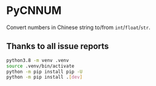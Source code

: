 # PyCNNUM

Convert numbers in Chinese string to/from `int`/`float`/`str`.

<!-- omit in toc -->
## Thanks to all issue reports


```bash
python3.8 -m venv .venv
source .venv/bin/activate
python -m pip install pip -U
python -m pip install .[dev]
```
